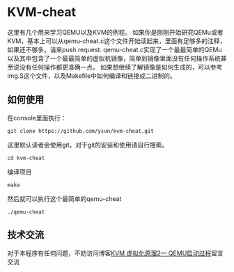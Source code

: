 # KVM-cheat
这里有几个用来学习QEMU以及KVM的例程。
如果你是刚刚开始研究QEMu或者KVM，基本上可以从qemu-cheat.c这个文件开始读起来，里面有足够多的注释，如果还不够多，请来push request.
qemu-cheat.c实现了一个最最简单的QEMu以及其中包含了一个最最简单的虚拟机镜像，简单到镜像里面没有任何操作系统甚至说没有任何操作都更准确一点。
如果想继续了解镜像是如何生成的，可以参考img.S这个文件，以及Makefile中如何编译和链接成二进制的。

## 如何使用
在console里面执行：
```
git clone https://github.com/ysun/kvm-cheat.git 
```

这里默认读者会使用git，对于git的安装和使用请自行搜索。

```
cd kvm-cheat
```

编译项目
```
make
```

然后就可以执行这个最简单的qemu-cheat
```
./qemu-cheat
```

## 技术交流
对于本程序有任何问题，不妨访问博客[KVM 虚拟化原理2— QEMU启动过程](http://www.owalle.com/2018/12/10/kvm-boot/)留言交流


